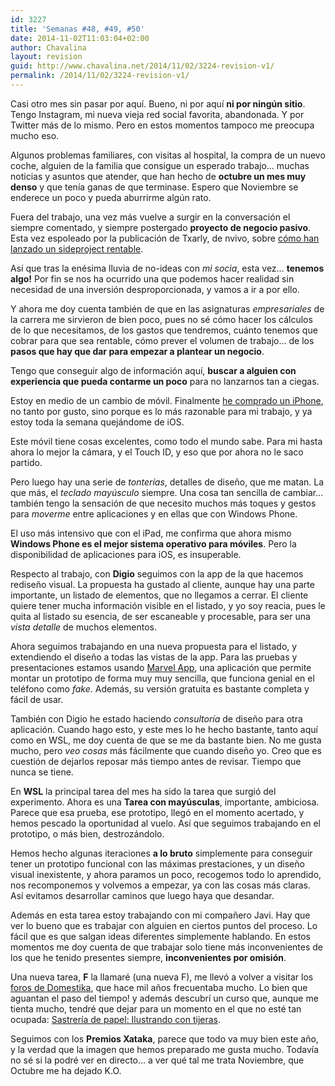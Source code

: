 ```yaml
---
id: 3227
title: 'Semanas #48, #49, #50'
date: 2014-11-02T11:03:04+02:00
author: Chavalina
layout: revision
guid: http://www.chavalina.net/2014/11/02/3224-revision-v1/
permalink: /2014/11/02/3224-revision-v1/
---
```

Casi otro mes sin pasar por aquí. Bueno, ni por aquí **ni por ningún sitio**. Tengo Instagram, mi nueva vieja red social favorita, abandonada. Y por Twitter más de lo mismo. Pero en estos momentos tampoco me preocupa mucho eso.

Algunos problemas familiares, con visitas al hospital, la compra de un nuevo coche, alguien de la familia que consigue un esperado trabajo&#8230; muchas noticias y asuntos que atender, que han hecho de **octubre un mes muy denso** y que tenía ganas de que terminase. Espero que Noviembre se enderece un poco y pueda aburrirme algún rato.

Fuera del trabajo, una vez más vuelve a surgir en la conversación el siempre comentado, y siempre postergado **proyecto de negocio pasivo**. Esta vez espoleado por la publicación de Txarly, de nvivo, sobre [cómo han lanzado un sideproject rentable](http://www.txarly.com/post/100678426714/como-lance-un-proyecto-rentable-sin-escribir-ni-una).

Así que tras la enésima lluvia de no-ideas con _mi socia_, esta vez&#8230; **tenemos algo!** Por fin se nos ha ocurrido una que podemos hacer realidad sin necesidad de una inversión desproporcionada, y vamos a ir a por ello.

Y ahora me doy cuenta también de que en las asignaturas _empresariales_ de la carrera me sirvieron de bien poco, pues no sé cómo hacer los cálculos de lo que necesitamos, de los gastos que tendremos, cuánto tenemos que cobrar para que sea rentable, cómo prever el volumen de trabajo&#8230; de los **pasos que hay que dar para empezar a plantear un negocio**. 

Tengo que conseguir algo de información aquí, **buscar a alguien con experiencia que pueda contarme un poco** para no lanzarnos tan a ciegas.

Estoy en medio de un cambio de móvil. Finalmente [he comprado un iPhone](https://www.redcoon.es/B488750-Apple-iPhone-5s-16GB-Negro_iPhones), no tanto por gusto, sino porque es lo más razonable para mi trabajo, y ya estoy toda la semana quejándome de iOS.

Este móvil tiene cosas excelentes, como todo el mundo sabe. Para mi hasta ahora lo mejor la cámara, y el Touch ID, y eso que por ahora no le saco partido. 

Pero luego hay una serie de _tonterías_, detalles de diseño, que me matan. La que más, el _teclado mayúsculo_ siempre. Una cosa tan sencilla de cambiar&#8230; también tengo la sensación de que necesito muchos más toques y gestos para _moverme_ entre aplicaciones y en ellas que con Windows Phone. 

El uso más intensivo que con el iPad, me confirma que ahora mismo **Windows Phone es el mejor sistema operativo para móviles**. Pero la disponibilidad de aplicaciones para iOS, es insuperable.

Respecto al trabajo, con **Digio** seguimos con la app de la que hacemos rediseño visual. La propuesta ha gustado al cliente, aunque hay una parte importante, un listado de elementos, que no llegamos a cerrar. El cliente quiere tener mucha información visible en el listado, y yo soy reacia, pues le quita al listado su esencia, de ser escaneable y procesable, para ser una _vista detalle_ de muchos elementos. 

Ahora seguimos trabajando en una nueva propuesta para el listado, y extendiendo el diseño a todas las vistas de la app. Para las pruebas y presentaciones estamos usando [Marvel App](https://marvelapp.com/), una aplicación que permite montar un prototipo de forma muy muy sencilla, que funciona genial en el teléfono como _fake_. Además, su versión gratuita es bastante completa y fácil de usar.

También con Digio he estado haciendo _consultoría_ de diseño para otra aplicación. Cuando hago esto, y este mes lo he hecho bastante, tanto aquí como en WSL, me doy cuenta de que se me da bastante bien. No me gusta mucho, pero _veo cosas_ más fácilmente que cuando diseño yo. Creo que es cuestión de dejarlos reposar más tiempo antes de revisar. Tiempo que nunca se tiene.

En **WSL** la principal tarea del mes ha sido la tarea que surgió del experimento. Ahora es una **Tarea con mayúsculas**, importante, ambiciosa. Parece que esa prueba, ese prototipo, llegó en el momento acertado, y hemos pescado la oportunidad al vuelo. Así que seguimos trabajando en el prototipo, o más bien, destrozándolo.

Hemos hecho algunas iteraciones **a lo bruto** simplemente para conseguir tener un prototipo funcional con las máximas prestaciones, y un diseño visual inexistente, y ahora paramos un poco, recogemos todo lo aprendido, nos recomponemos y volvemos a empezar, ya con las cosas más claras. Así evitamos desarrollar caminos que luego haya que desandar.

Además en esta tarea estoy trabajando con mi compañero Javi. Hay que ver lo bueno que es trabajar con alguien en ciertos puntos del proceso. Lo fácil que es que salgan ideas diferentes simplemente hablando. En estos momentos me doy cuenta de que trabajar solo tiene más inconvenientes de los que he tenido presentes siempre, **inconvenientes por omisión**.

Una nueva tarea, **F** la llamaré (una nueva F), me llevó a volver a visitar los [foros de Domestika](http://www.domestika.org/es/forums), que hace mil años frecuentaba mucho. Lo bien que aguantan el paso del tiempo! y además descubrí un curso que, aunque me tienta mucho, tendré que dejar para un momento en el que no esté tan ocupada: [Sastrería de papel: Ilustrando con tijeras](http://www.domestika.org/es/courses/30-sastreria-de-papel-ilustrando-con-tijeras).

Seguimos con los **Premios Xataka**, parece que todo va muy bien este año, y la verdad que la imagen que hemos preparado me gusta mucho. Todavía no sé si la podré ver en directo&#8230; a ver qué tal me trata Noviembre, que Octubre me ha dejado K.O.